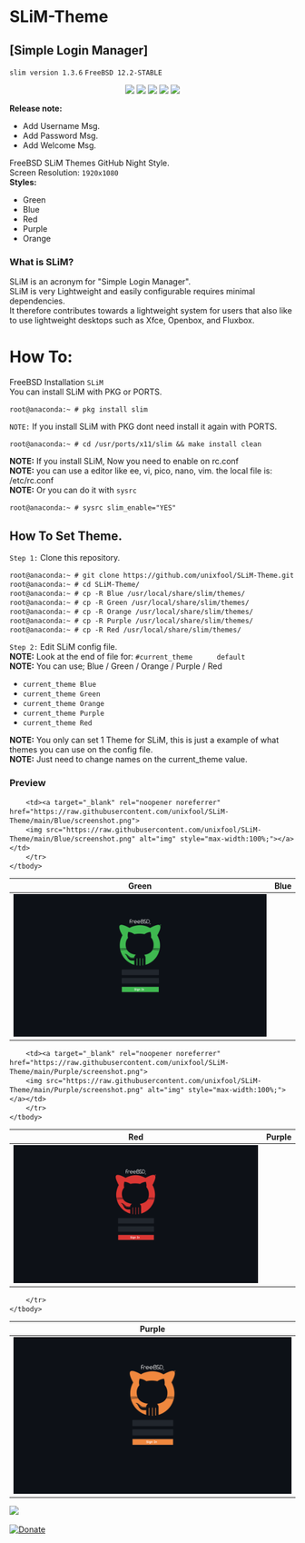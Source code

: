 # SLiM-Theme 
## [Simple Login Manager]

 `slim version 1.3.6` `FreeBSD 12.2-STABLE`
 
<p align="center">
  <img src="https://img.shields.io/badge/Maintained%3F-Yes-green?style=for-the-badge">
  <img src="https://img.shields.io/github/license/unixfool/SLiM-Theme?style=for-the-badge">
  <img src="https://img.shields.io/github/stars/unixfool/SLiM-Theme?style=for-the-badge">
  <img src="https://img.shields.io/github/forks/unixfool/SLiM-Theme?color=teal&style=for-the-badge">
  <img src="https://img.shields.io/github/issues/unixfool/SLiM-Theme?color=violet&style=for-the-badge">
 </p>

<b>Release note:</b> 
 * Add Username Msg.
 * Add Password Msg.
 * Add Welcome Msg.

FreeBSD SLiM Themes GitHub Night Style. <br/>
Screen Resolution: `1920x1080`<br/>
<b>Styles:</b>
 * Green
 * Blue
 * Red
 * Purple
 * Orange

 
 ### What is SLiM?
 
 SLiM is an acronym for "Simple Login Manager". <br/>
 SLiM is very Lightweight and easily configurable requires minimal dependencies.<br/>
 It therefore contributes towards a lightweight system for users that also like to use lightweight desktops such as Xfce, Openbox, and Fluxbox.
 
 # How To:
 
 FreeBSD Installation `SLiM`<br/>
 You can install SLiM with PKG or PORTS.<br/>
 
 ```
root@anaconda:~ # pkg install slim
 ```
 
 `NOTE:` If you install SLiM with PKG dont need install it again with PORTS. 
 
 ```
 root@anaconda:~ # cd /usr/ports/x11/slim && make install clean
 ```
 
 
 <b>NOTE:</b> If you install SLiM, Now you need to enable on rc.conf<br/>
 <b>NOTE:</b> you can use a editor like ee, vi, pico, nano, vim. the local file is: /etc/rc.conf<br/>
 <b>NOTE:</b> Or you can do it with `sysrc`
 
  ```
 root@anaconda:~ # sysrc slim_enable="YES"
 ```
 
 
 ## How To Set Theme.
 
 `Step 1:` Clone this repository. 
 
 ```
 root@anaconda:~ # git clone https://github.com/unixfool/SLiM-Theme.git
 root@anaconda:~ # cd SLiM-Theme/
 root@anaconda:~ # cp -R Blue /usr/local/share/slim/themes/
 root@anaconda:~ # cp -R Green /usr/local/share/slim/themes/
 root@anaconda:~ # cp -R Orange /usr/local/share/slim/themes/
 root@anaconda:~ # cp -R Purple /usr/local/share/slim/themes/
 root@anaconda:~ # cp -R Red /usr/local/share/slim/themes/
 ```
 
 
 `Step 2:` Edit SLiM config file.<br/>
 <b>NOTE:</b> Look at the end of file for: `#current_theme      default`<br/>
 <b>NOTE:</b> You can use; Blue / Green / Orange / Purple / Red<br/>
 
  * `current_theme Blue`
  * `current_theme Green`
  * `current_theme Orange`
  * `current_theme Purple`
  * `current_theme Red`
  
 <b> NOTE:</b> You only can set 1 Theme for SLiM, this is just a example of what themes you can use on the config file.<br/>
 <b> NOTE:</b> Just need to change names on the current_theme value.
  
  

  ### Preview
  
<table>
<thead>
<tr>
<th>Green</th>
<th>Blue</th>
</tr>
</thead>
	<tbody>
	<tr>
		<td>
		<a target="_blank" rel="noopener noreferrer" href="https://raw.githubusercontent.com/unixfool/SLiM-Theme/main/Green/screenshot.png">
		<img src="https://raw.githubusercontent.com/unixfool/SLiM-Theme/main/Green/screenshot.png" alt="img" style="max-width:100%;">
		</a>
		</td>

		<td><a target="_blank" rel="noopener noreferrer" href="https://raw.githubusercontent.com/unixfool/SLiM-Theme/main/Blue/screenshot.png">
		<img src="https://raw.githubusercontent.com/unixfool/SLiM-Theme/main/Blue/screenshot.png" alt="img" style="max-width:100%;"></a></td>
		</tr>
	</tbody>
</table>

<table>
<thead>
<tr>
<th>Red</th>
<th>Purple</th>
</tr>
</thead>
	<tbody>
	<tr>
		<td>
		<a target="_blank" rel="noopener noreferrer" href="https://raw.githubusercontent.com/unixfool/SLiM-Theme/main/Red/screenshot.png">
		<img src="https://raw.githubusercontent.com/unixfool/SLiM-Theme/main/Red/screenshot.png" alt="img" style="max-width:100%;">
		</a>
		</td>

		<td><a target="_blank" rel="noopener noreferrer" href="https://raw.githubusercontent.com/unixfool/SLiM-Theme/main/Purple/screenshot.png">
		<img src="https://raw.githubusercontent.com/unixfool/SLiM-Theme/main/Purple/screenshot.png" alt="img" style="max-width:100%;"></a></td>
		</tr>
	</tbody>
</table>

<table>
<thead>
<tr>
<th>Purple</th>
</tr>
</thead>
	<tbody>
	<tr>
		<td>
		<a target="_blank" rel="noopener noreferrer" href="https://raw.githubusercontent.com/unixfool/SLiM-Theme/main/Orange/screenshot.png">
		<img src="https://raw.githubusercontent.com/unixfool/SLiM-Theme/main/Orange/screenshot.png" alt="img" style="max-width:100%;">
		</a>
		</td>

		</tr>
	</tbody>
</table>
 
<p>
 <a href="https://www.buymeacoffee.com/unixfool"><img src="https://img.buymeacoffee.com/button-api/?text=Buy me a beer&emoji=🍺&slug=unixfool&button_colour=FFDD00&font_colour=000000&font_family=Cookie&outline_colour=000000&coffee_colour=ffffff"></a>
 
 [![Donate](https://img.shields.io/badge/Donate-PayPal-green.svg)](https://www.paypal.com/donate?hosted_button_id=UFGGRHGXKW64W)
 
 </p>
